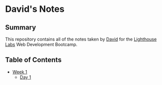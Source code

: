 # David's Notes

## Summary
 This repository contains all of the notes taken by [David](https://github.com/SFxImpulse) for the [Lighthouse Labs](https://www.lighthouselabs.ca/) Web Development Bootcamp.

## Table of Contents
* [Week 1](/Week_1)
  * [Day 1](/lighthouse-web-notes/Week_1/Day_1)